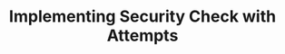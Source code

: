 ---
layout: tutorial
title: Implementing Security Check with Attempts
breadcrumb_title: Security Check with Attempts
relevantTo: [android,ios,windows,cordova]
weight: 3
---